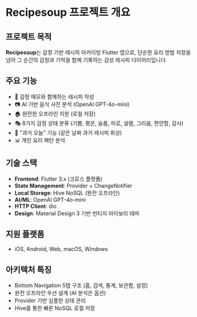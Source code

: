 # Recipesoup 프로젝트 개요

## 프로젝트 목적
**Recipesoup**는 감정 기반 레시피 아카이빙 Flutter 앱으로, 단순한 요리 방법 저장을 넘어 그 순간의 감정과 기억을 함께 기록하는 감성 레시피 다이어리입니다.

## 주요 기능
- 📝 감정 메모와 함께하는 레시피 작성
- 📷 AI 기반 음식 사진 분석 (OpenAI GPT-4o-mini)
- 🏠 완전한 오프라인 지원 (로컬 저장)
- 🎭 8가지 감정 상태 분류 (기쁨, 평온, 슬픔, 피로, 설렘, 그리움, 편안함, 감사)
- 📅 "과거 오늘" 기능 (같은 날짜 과거 레시피 회상)
- 📊 개인 요리 패턴 분석

## 기술 스택
- **Frontend**: Flutter 3.x (크로스 플랫폼)
- **State Management**: Provider + ChangeNotifier
- **Local Storage**: Hive NoSQL (완전 오프라인)
- **AI/ML**: OpenAI GPT-4o-mini
- **HTTP Client**: dio
- **Design**: Material Design 3 기반 빈티지 아이보리 테마

## 지원 플랫폼
- iOS, Android, Web, macOS, Windows

## 아키텍처 특징
- Bottom Navigation 5탭 구조 (홈, 검색, 통계, 보관함, 설정)
- 완전 오프라인 우선 설계 (AI 분석은 옵션)
- Provider 기반 심플한 상태 관리
- Hive를 통한 빠른 NoSQL 로컬 저장